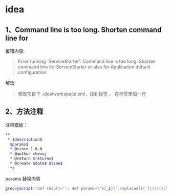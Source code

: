 # idea

## 1、Command line is too long. Shorten command line for

报错内容:

> Error running 'ServiceStarter': Command line is too long. Shorten command line for ServiceStarter or also for Application default configuration.

解法:

> 修改项目下 .idea\workspace.xml，找到标签 <component name="PropertiesComponent"> ， 在标签里加一行 <property name="dynamic.classpath" value="true" />

## 2、方法注释

注释模板：

```bash
**
 * $description$
  $params$
  * @since 1.0.0
  * @author chensj
  * @return $returns$
  * @create $date$ $time$
  */
```

params 替换内容

```groovy
groovyScript("def result=''; def params=\"${_1}\".replaceAll('[\\\\[|\\\\]|\\\\s]', '').split(',').toList(); for(i = 0; i < params.size(); i++) {result+=' * @param ' + params[i] + ((i < params.size() - 1) ? '\\n' : '')}; return result", methodParameters())
```

